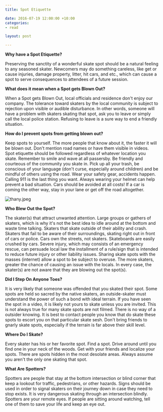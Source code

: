 ```yaml
---
title: Spot Etiquette

date: 2016-07-19 12:00:00 +10:00
categories:
- read

layout: post

---
```

**Why have a Spot Etiquette?**


Preserving the sanctity of a wonderful skate spot should be a natural feeling to any seasoned skater. Newcomers may do something careless, like get or cause injuries, damage property, litter, hit cars, and etc., which can cause a spot to serve consequences to attendees of a future session.

**What does it mean when a Spot gets Blown Out?**

When a Spot gets Blown Out, local officials and residence don't enjoy our company. The tolerance toward skaters by the local community is subject to rejection upon visible or audible disturbance. In other words, someone will have a problem with skaters skating that spot, ask you to leave or simply call the local police station. Refusing to leave is a sure way to end a friendly situation.


**How do I prevent spots from getting blown out?**


Keep spots to yourself. The more people that know about it, the faster it will be blown out. Don't mention road names or have them visible in videos. Spot etiquette should be followed regardless of whatever location you skate. Remember to smile and wave at all passersby. Be friendly and courteous of the community you skate in. Pick up all your trash, be conscious of your language (don't curse, especially around children) and be mindful of others using the road. Wear your safety gear, accidents happen. Calling 911 is the last thing you want. Always wearing your helmet can help prevent a bad situation. Cars should be avoided at all costs! If a car is coming the other way, stay in your lane or get off the road altogether.


![thany.jpeg](/uploads/thany.jpeg)

**Who Blew Out the Spot?**


The skater(s) that attract unwanted attention. Large groups or gathers of skaters, which is why it's not the best idea to idle around at the bottom and waste time talking. Skaters that skate outside of their ability and crash. Skaters that fail to be aware of their surroundings, skating right out in front of cars or police. Cars own the streets, not skaters. Skateboards are easily crushed by cars. Severe injury, which may consists of an emergency rescue, can persuade local law the installment of a rule/sign that is intended to reduce future injury or other liability issues. Sharing skate spots with the masses (internet) allow a spot to be subject to overuse. The more skaters, greater the chance of causing an issue with the locals. In every case, the skater(s) are not aware that they are blowing out the spot(s).


**Did I Step On Anyone Toes?**


It is very likely that someone was offended that you skated their spot. Some spots are held so sacred by the native skaters, an outside-skater must understand the power of such a bond with ideal terrain. If you have seen the spot in a video, it is likely not yours to skate unless you are invited. This is not always true for many skate spots are not filmed. There is no way of a outsider knowing. It is best to contact people you know that do skate these spots to escort you on that particular skate sesh. Don't bring friends to gnarly skate spots, especially if the terrain is far above their skill level.


**Where Do I Skate?**


Every skater has his or her favorite spot. Find a spot. Drive around until you find one in your neck of the woods. Get with your friends and localize your spots. There are spots hidden in the most desolate areas. Always assume you aren't the only one skating that spot.

**What Are Spotters?**


Spotters are people that stay at the bottom intersection or blind corner that keep a lookout for traffic, pedestrians, or other hazards. Signs should be used in order to signal skaters on their journey down in case they need to stop exists. It is very dangerous skating through an intersection blindly. Spotters are your remote eyes. If people are sitting around watching, tell one of them to save your life and keep an eye out.
